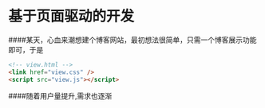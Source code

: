 # 基于页面驱动的开发


####某天，心血来潮想建个博客网站，最初想法很简单，只需一个博客展示功能即可，于是
```html
<!-- view.html -->
<link href="view.css" />
<script src="view.js"></script>
```
####随着用户量提升,需求也逐渐